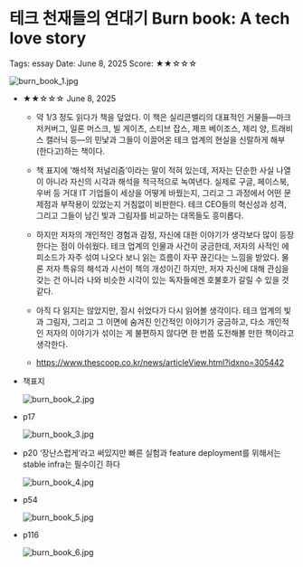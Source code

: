 # 테크 천재들의 연대기 Burn book: A tech love story

Tags: essay
Date: June 8, 2025
Score: ★★☆☆☆

![burn_book_1.jpg](images/burn_book_1.jpg)

- ★★☆☆☆ June 8, 2025
    - 약 1/3 정도 읽다가 책을 덮었다. 이 책은 실리콘밸리의 대표적인 거물들—마크 저커버그, 일론 머스크, 빌 게이츠, 스티브 잡스, 제프 베이조스, 제리 양, 트래비스 캘러닉 등—의 민낯과 그들이 이끌어온 테크 업계의 현실을 신랄하게 해부(한다고)하는 책이다.
    - 책 표지에 ‘해석적 저널리즘’이라는 말이 적혀 있는데, 저자는 단순한 사실 나열이 아니라 자신의 시각과 해석을 적극적으로 녹여낸다. 실제로 구글, 페이스북, 우버 등 거대 IT 기업들이 세상을 어떻게 바꿨는지, 그리고 그 과정에서 어떤 문제점과 부작용이 있었는지 거침없이 비판한다. 테크 CEO들의 혁신성과 성격, 그리고 그들이 남긴 빛과 그림자를 비교하는 대목들도 흥미롭다.
    - 하지만 저자의 개인적인 경험과 감정, 자신에 대한 이야기가 생각보다 많이 등장한다는 점이 아쉬웠다. 테크 업계의 인물과 사건이 궁금한데, 저자의 사적인 에피소드가 자주 섞여 나오다 보니 읽는 흐름이 자꾸 끊긴다는 느낌을 받았다. 물론 저자 특유의 해석과 시선이 책의 개성이긴 하지만, 저자 자신에 대해 관심을 갖는 건 아니라 나와 비슷한 시각이 있는 독자들에겐 호불호가 갈릴 수 있을 것 같다.
    - 아직 다 읽지는 않았지만, 잠시 쉬었다가 다시 읽어볼 생각이다. 테크 업계의 빛과 그림자, 그리고 그 이면에 숨겨진 인간적인 이야기가 궁금하고, 다소 개인적인 저자의 이야기가 섞이는 게 불편하지 않다면 한 번쯤 도전해볼 만한 책이라고 생각한다.
        
    - https://www.thescoop.co.kr/news/articleView.html?idxno=305442
- 책표지
    
    ![burn_book_2.jpg](images/burn_book_2.jpg)
    
- p17
    
    ![burn_book_3.jpg](images/burn_book_3.jpg)
    
- p20 ‘장난스럽게’라고 써있지만 빠른 실험과 feature deployment를 위해서는 stable infra는 필수이긴 하다
    
    ![burn_book_4.jpg](images/burn_book_4.jpg)
    
- p54
    
    ![burn_book_5.jpg](images/burn_book_5.jpg)
    
- p116
    
    ![burn_book_6.jpg](images/burn_book_6.jpg)
